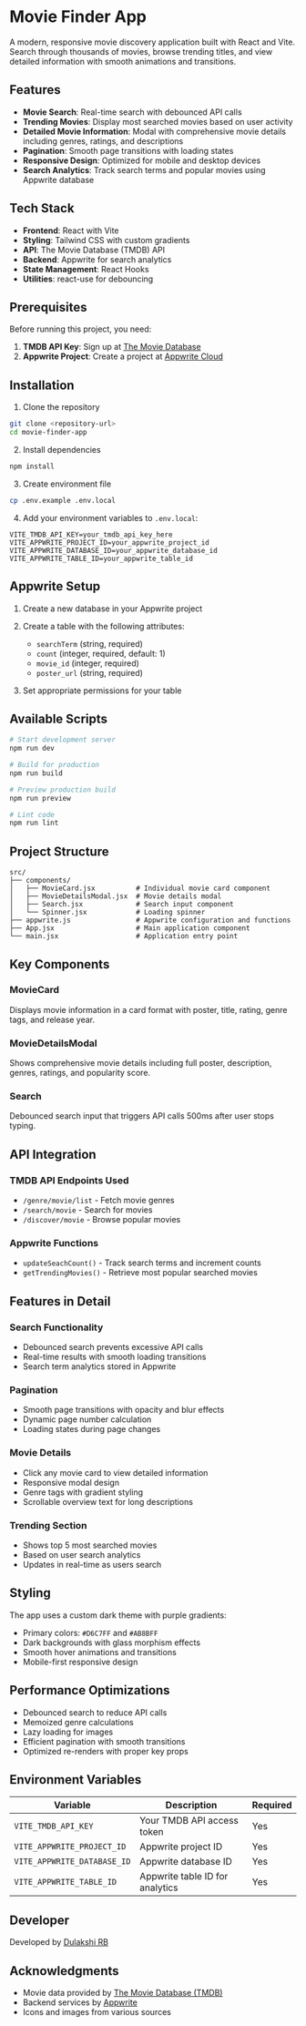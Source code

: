 # Movie Finder App

A modern, responsive movie discovery application built with React and Vite. Search through thousands of movies, browse trending titles, and view detailed information with smooth animations and transitions.

## Features

- **Movie Search**: Real-time search with debounced API calls
- **Trending Movies**: Display most searched movies based on user activity
- **Detailed Movie Information**: Modal with comprehensive movie details including genres, ratings, and descriptions
- **Pagination**: Smooth page transitions with loading states
- **Responsive Design**: Optimized for mobile and desktop devices
- **Search Analytics**: Track search terms and popular movies using Appwrite database

## Tech Stack

- **Frontend**: React with Vite
- **Styling**: Tailwind CSS with custom gradients
- **API**: The Movie Database (TMDB) API
- **Backend**: Appwrite for search analytics
- **State Management**: React Hooks
- **Utilities**: react-use for debouncing

## Prerequisites

Before running this project, you need:

1. **TMDB API Key**: Sign up at [The Movie Database](https://www.themoviedb.org/settings/api)
2. **Appwrite Project**: Create a project at [Appwrite Cloud](https://cloud.appwrite.io/)

## Installation

1. Clone the repository
```bash
git clone <repository-url>
cd movie-finder-app
```

2. Install dependencies
```bash
npm install
```

3. Create environment file
```bash
cp .env.example .env.local
```

4. Add your environment variables to `.env.local`:
```env
VITE_TMDB_API_KEY=your_tmdb_api_key_here
VITE_APPWRITE_PROJECT_ID=your_appwrite_project_id
VITE_APPWRITE_DATABASE_ID=your_appwrite_database_id
VITE_APPWRITE_TABLE_ID=your_appwrite_table_id
```

## Appwrite Setup

1. Create a new database in your Appwrite project
2. Create a table with the following attributes:
   - `searchTerm` (string, required)
   - `count` (integer, required, default: 1)
   - `movie_id` (integer, required)
   - `poster_url` (string, required)

3. Set appropriate permissions for your table

## Available Scripts

```bash
# Start development server
npm run dev

# Build for production
npm run build

# Preview production build
npm run preview

# Lint code
npm run lint
```

## Project Structure

```
src/
├── components/
│   ├── MovieCard.jsx          # Individual movie card component
│   ├── MovieDetailsModal.jsx  # Movie details modal
│   ├── Search.jsx             # Search input component
│   └── Spinner.jsx            # Loading spinner
├── appwrite.js                # Appwrite configuration and functions
├── App.jsx                    # Main application component
└── main.jsx                   # Application entry point
```

## Key Components

### MovieCard
Displays movie information in a card format with poster, title, rating, genre tags, and release year.

### MovieDetailsModal
Shows comprehensive movie details including full poster, description, genres, ratings, and popularity score.

### Search
Debounced search input that triggers API calls 500ms after user stops typing.

## API Integration

### TMDB API Endpoints Used
- `/genre/movie/list` - Fetch movie genres
- `/search/movie` - Search for movies
- `/discover/movie` - Browse popular movies

### Appwrite Functions
- `updateSeachCount()` - Track search terms and increment counts
- `getTrendingMovies()` - Retrieve most popular searched movies

## Features in Detail

### Search Functionality
- Debounced search prevents excessive API calls
- Real-time results with smooth loading transitions
- Search term analytics stored in Appwrite

### Pagination
- Smooth page transitions with opacity and blur effects
- Dynamic page number calculation
- Loading states during page changes

### Movie Details
- Click any movie card to view detailed information
- Responsive modal design
- Genre tags with gradient styling
- Scrollable overview text for long descriptions

### Trending Section
- Shows top 5 most searched movies
- Based on user search analytics
- Updates in real-time as users search

## Styling

The app uses a custom dark theme with purple gradients:
- Primary colors: `#D6C7FF` and `#AB8BFF`
- Dark backgrounds with glass morphism effects
- Smooth hover animations and transitions
- Mobile-first responsive design

## Performance Optimizations

- Debounced search to reduce API calls
- Memoized genre calculations
- Lazy loading for images
- Efficient pagination with smooth transitions
- Optimized re-renders with proper key props

## Environment Variables

| Variable | Description | Required |
|----------|-------------|----------|
| `VITE_TMDB_API_KEY` | Your TMDB API access token | Yes |
| `VITE_APPWRITE_PROJECT_ID` | Appwrite project ID | Yes |
| `VITE_APPWRITE_DATABASE_ID` | Appwrite database ID | Yes |
| `VITE_APPWRITE_TABLE_ID` | Appwrite table ID for analytics | Yes |

## Developer

Developed by [Dulakshi RB](https://dulakshi.com)

## Acknowledgments

- Movie data provided by [The Movie Database (TMDB)](https://www.themoviedb.org/)
- Backend services by [Appwrite](https://appwrite.io/)
- Icons and images from various sources